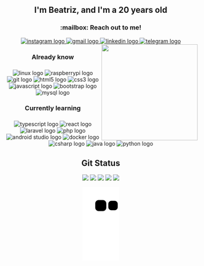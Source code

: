 
<div align="center">

<h2 align="center"> I'm Beatriz, and I'm a 20 years old</h2>

<div align="center">
<h3 align="center"> :mailbox: Reach out to me! </h3>
  <a href="https://www.instagram.com/httpsalyx/" target="_blank">
    <img src="https://img.shields.io/static/v1?message=Instagram&logo=instagram&label=&color=E4405F&logoColor=white&labelColor=&style=for-the-badge" height="30" alt="instagram logo"  />
  </a>
  <a href="a.vasconcelos.1123@gmail.com" target="_blank">
    <img src="https://img.shields.io/static/v1?message=Gmail&logo=gmail&label=&color=D14836&logoColor=white&labelColor=&style=for-the-badge" height="30" alt="gmail logo"  />
  </a>
  <a href="https://www.linkedin.com/in/ana-vasconcelos-83b909235/" target="_blank">
    <img src="https://img.shields.io/static/v1?message=LinkedIn&logo=linkedin&label=&color=0077B5&logoColor=white&labelColor=&style=for-the-badge" height="30" alt="linkedin logo"  />
  </a>
  <a href="https://t.me/AnaBeaDev" target="_blank">
    <img src="https://img.shields.io/static/v1?message=Telegram&logo=telegram&label=&color=2CA5E0&logoColor=white&labelColor=&style=for-the-badge" height="30" alt="telegram logo"  />
  </a>
  
  <img align="right" height="250" width="250" src="https://i.ibb.co/KjJsyZ6/picasion-com-69fe11dd8e31875524e32e9d823c192e.gif"  />
</div>


<div align="left">

  <h3 align="center">Already know</h3>

###

  <div align="center">
    <img src="https://cdn.jsdelivr.net/gh/devicons/devicon/icons/linux/linux-original.svg" height="30" width="42" alt="linux logo"  />
    <img src="https://cdn.jsdelivr.net/gh/devicons/devicon/icons/raspberrypi/raspberrypi-original.svg" height="30" width="42" alt="raspberrypi logo"  />
    <img src="https://cdn.jsdelivr.net/gh/devicons/devicon/icons/git/git-original.svg" height="30" width="42" alt="git logo"  />
    <img src="https://cdn.jsdelivr.net/gh/devicons/devicon/icons/html5/html5-original.svg" height="30" width="42" alt="html5 logo"  />
    <img src="https://cdn.jsdelivr.net/gh/devicons/devicon/icons/css3/css3-original.svg" height="30" width="42" alt="css3 logo"  />
    <img src="https://cdn.jsdelivr.net/gh/devicons/devicon/icons/javascript/javascript-original.svg" height="30" width="42" alt="javascript logo"  />
    <img src="https://cdn.jsdelivr.net/gh/devicons/devicon/icons/bootstrap/bootstrap-original.svg" height="30" width="42" alt="bootstrap logo"  />
    <img src="https://cdn.jsdelivr.net/gh/devicons/devicon/icons/mysql/mysql-original.svg" height="40" width="52" alt="mysql logo"  />
  </div>
  
 

###
  <h3 align="center">Currently learning</h3>

###

  <div align="center">
    <img src="https://cdn.jsdelivr.net/gh/devicons/devicon/icons/typescript/typescript-plain.svg" height="30" width="42" alt="typescript logo"  />
    <img src="https://cdn.jsdelivr.net/gh/devicons/devicon/icons/react/react-original.svg" height="30" width="42" alt="react logo"  />
    <img src="https://cdn.jsdelivr.net/gh/devicons/devicon/icons/laravel/laravel-plain.svg" height="30" width="42" alt="laravel logo"  />
    <img src="https://cdn.jsdelivr.net/gh/devicons/devicon/icons/php/php-original.svg" height="30" width="42" alt="php logo"  />
    <img src="https://cdn.jsdelivr.net/gh/devicons/devicon/icons/androidstudio/androidstudio-original.svg" height="30" width="42" alt="android studio logo"  />
    <img src="https://cdn.jsdelivr.net/gh/devicons/devicon/icons/docker/docker-original.svg" height="30" width="42" alt="docker logo"  />
    <img src="https://cdn.jsdelivr.net/gh/devicons/devicon/icons/csharp/csharp-original.svg" height="30" width="42" alt="csharp logo"  />
    <img src="https://cdn.jsdelivr.net/gh/devicons/devicon/icons/java/java-original.svg" height="40" width="52" alt="java logo"  />
     <img src="https://cdn.jsdelivr.net/gh/devicons/devicon/icons/python/python-original.svg" height="40" width="52" alt="python logo"  />
  </div>
</div>
 
  
### 
<div align="left">
  <h2 align="center"> Git Status</h2>
  
  <div align="center">
  <img height="150" src="https://github-profile-summary-cards.vercel.app/api/cards/profile-details?username=anabeavasconcelos&theme=tokyonight"/> 
<!--     <a href="https://app.daily.dev/Alyx"><img src="https://github.com/AnaBeaVasconcelos/AnaBeaVasconcelos/blob/main/devcard.svg" align="right" width="230" height="500" alt="Ana Beatriz Vasconcelos's Dev Card"/> -->
  <img height="150" src="https://github-readme-stats.vercel.app/api?username=anabeavasconcelos&show_icons=true&theme=tokyonight&include_all_commits=true&count_private=false&hide_border=true"/> 
   <img height="150" src="https://github-readme-stats.vercel.app/api/top-langs/?username=anabeavasconcelos&layout=compact&langs_count=7&theme=tokyonight&hide_border=true"/> 
  <img height="150" src="https://github-readme-streak-stats.herokuapp.com/?user=anabeavasconcelos&theme=tokyonight&hide_border=true"/>
    <img src="https://card.exophase.com/2/0/214865.png?1684628033"/>
  
  </div>
  
<div align="center">
   
![Snake animation](https://github.com/AnaBeaVasconcelos/AnaBeaVasconcelos/blob/output/github-contribution-grid-snake.svg)

</div>

<!-- ![Spotify](https://spotify-recently-played-readme.vercel.app/api?user=qguzjop0e43sth8yjtbr5xije&width=1000) -->
